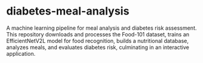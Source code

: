 # diabetes-meal-analysis
A machine learning pipeline for meal analysis and diabetes risk assessment. This repository downloads and processes the Food-101 dataset, trains an EfficientNetV2L model for food recognition, builds a nutritional database, analyzes meals, and evaluates diabetes risk, culminating in an interactive application.
